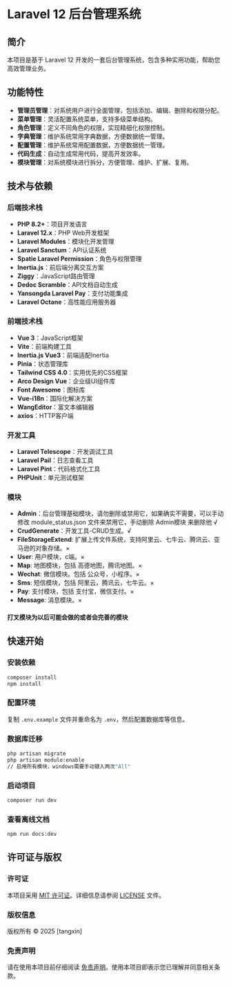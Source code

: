 # Laravel 12 后台管理系统

## 简介
本项目是基于 Laravel 12 开发的一套后台管理系统，包含多种实用功能，帮助您高效管理业务。

## 功能特性
- **管理员管理**：对系统用户进行全面管理，包括添加、编辑、删除和权限分配。
- **菜单管理**：灵活配置系统菜单，支持多级菜单结构。
- **角色管理**：定义不同角色的权限，实现精细化权限控制。
- **字典管理**：维护系统常用字典数据，方便数据统一管理。
- **配置管理**：维护系统常用配置数据，方便数据统一管理。
- **代码生成**：自动生成常用代码，提高开发效率。
- **模块管理**：对系统模块进行拆分，方便管理、维护、扩展、复用。

## 技术与依赖

### 后端技术栈
- **PHP 8.2+**：项目开发语言
- **Laravel 12.x**：PHP Web开发框架
- **Laravel Modules**：模块化开发管理
- **Laravel Sanctum**：API认证系统
- **Spatie Laravel Permission**：角色与权限管理
- **Inertia.js**：前后端分离交互方案
- **Ziggy**：JavaScript路由管理
- **Dedoc Scramble**：API文档自动生成
- **Yansongda Laravel Pay**：支付功能集成
- **Laravel Octane**：高性能应用服务器

### 前端技术栈
- **Vue 3**：JavaScript框架
- **Vite**：前端构建工具
- **Inertia.js Vue3**：前端适配Inertia
- **Pinia**：状态管理库
- **Tailwind CSS 4.0**：实用优先的CSS框架
- **Arco Design Vue**：企业级UI组件库
- **Font Awesome**：图标库
- **Vue-i18n**：国际化解决方案
- **WangEditor**：富文本编辑器
- **axios**：HTTP客户端

### 开发工具
- **Laravel Telescope**：开发调试工具
- **Laravel Pail**：日志查看工具
- **Laravel Pint**：代码格式化工具
- **PHPUnit**：单元测试框架

### 模块
- **Admin**：后台管理基础模块，请勿删除或禁用它，如果确实不需要，可以手动修改 module_status.json 文件来禁用它，手动删除 Admin模块 来删除他 √
- **CrudGenerate**：开发工具-CRUD生成。√
- **FileStorageExtend**: 扩展上传文件系统，支持阿里云、七牛云、腾讯云、亚马逊的对象存储。×
- **User**: 用户模块，c端。×
- **Map**: 地图模块，包括 高德地图，腾讯地图。×
- **Wechat**: 微信模块。包括 公众号，小程序。×
- **Sms**: 短信模块，包括 阿里云，腾讯云，七牛云。×
- **Pay**: 支付模块，包括 支付宝，微信支付。×
- **Message**: 消息模块。×

#### 打叉模块为以后可能会做的或者会完善的模块

## 快速开始
### 安装依赖
```bash
composer install
npm install
```

### 配置环境
复制 `.env.example` 文件并重命名为 `.env`，然后配置数据库等信息。

### 数据库迁移
```bash
php artisan migrate
php artisan module:enable 
// 启用所有模块，windows需要手动键入两次"All"
```

### 启动项目
```bash
composer run dev
```

### 查看离线文档
```bash
npm run docs:dev
```

## 许可证与版权

### 许可证
本项目采用 [MIT 许可证](LICENSE)。详细信息请参阅 [LICENSE](LICENSE) 文件。

### 版权信息
版权所有 © 2025 [tangxin]

### 免责声明
请在使用本项目前仔细阅读 [免责声明](DISCLAIMER.md)。使用本项目即表示您已理解并同意相关条款。
